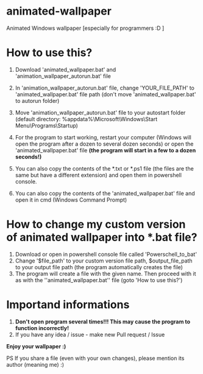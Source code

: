 # animated-wallpaper
Animated Windows wallpaper [especially for programmers :D ]

# How to use this?
  1. Download 'animated_wallpaper.bat' and 'animation_wallpaper_autorun.bat' file
  2. In 'animation_wallpaper_autorun.bat' file, change 'YOUR_FILE_PATH' to 'animated_wallpaper.bat' file path (don't move 'animated_wallpaper.bat' to autorun folder)
  3. Move 'animation_wallpaper_autorun.bat' file to your autostart folder (default directory: %appdata%\Microsoft\Windows\Start Menu\Programs\Startup)
  4. For the program to start working, restart your computer (Windows will open the program after a dozen to several dozen seconds) or open the 'animated_wallpaper.bat' file **(the program will start in a few to a dozen seconds!)**

  1. You can also copy the contents of the *.txt or *.ps1 file (the files are the same but have a different extension) and open them in powershell console.
  2. You can also copy the contents of the 'animated_wallpaper.bat' file and open it in cmd (Windows Command Prompt)

# How to change my custom version of animated wallpaper into *.bat file?
  1. Download or open in powershell console file called 'Powerschell_to_bat'
  2. Change '$file_path' to your custom version file path, $output_file_path to your output file path (the program automatically creates the file)
  3. The program will create a file with the given name. Then proceed with it as with the ''animated_wallpaper.bat'' file (goto 'How to use this?')

# Importand informations
  1. **Don't open program several times!!! This may cause the program to function incorrectly!**
  2. If you have any idea / issue - make new Pull request / Issue

**Enjoy your wallpaper :)**

PS If you share a file (even with your own changes), please mention its author (meaning me)  :)
